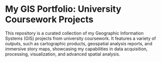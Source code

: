 # My GIS Portfolio: University Coursework Projects

This repository is a curated collection of my Geographic Information Systems (GIS) projects from university coursework. It features a variety of outputs, such as cartographic products, geospatial analysis reports, and immersive story maps, showcasing my capabilities in data acquisition, processing, visualization, and advanced spatial analysis.
